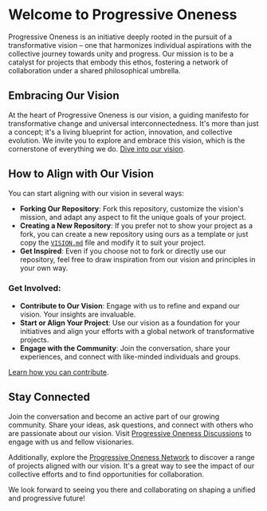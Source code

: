 # Welcome to Progressive Oneness

Progressive Oneness is an initiative deeply rooted in the pursuit of a transformative vision – one that harmonizes individual aspirations with the collective journey towards unity and progress. Our mission is to be a catalyst for projects that embody this ethos, fostering a network of collaboration under a shared philosophical umbrella.

## Embracing Our Vision

At the heart of Progressive Oneness is our vision, a guiding manifesto for transformative change and universal interconnectedness. It's more than just a concept; it's a living blueprint for action, innovation, and collective evolution. We invite you to explore and embrace this vision, which is the cornerstone of everything we do. [Dive into our vision](/VISION.md).

## How to Align with Our Vision

You can start aligning with our vision in several ways:
- **Forking Our Repository**: Fork this repository, customize the vision's mission, and adapt any aspect to fit the unique goals of your project.
- **Creating a New Repository**: If you prefer not to show your project as a fork, you can create a new repository using ours as a template or just copy the [`VISION.md`](/VISION.md) file and modify it to suit your project.
- **Get Inspired**: Even if you choose not to fork or directly use our repository, feel free to draw inspiration from our vision and principles in your own way.

### Get Involved:
- **Contribute to Our Vision**: Engage with us to refine and expand our vision. Your insights are invaluable.
- **Start or Align Your Project**: Use our vision as a foundation for your initiatives and align your efforts with a global network of transformative projects.
- **Engage with the Community**: Join the conversation, share your experiences, and connect with like-minded individuals and groups.

[Learn how you can contribute](/CONTRIBUTING.md).

## Stay Connected

Join the conversation and become an active part of our growing community. Share your ideas, ask questions, and connect with others who are passionate about our vision. Visit [Progressive Oneness Discussions](https://github.com/ProgressiveOneness/.github/discussions) to engage with us and fellow visionaries.

Additionally, explore the [Progressive Oneness Network](https://github.com/ProgressiveOneness/.github/network) to discover a range of projects aligned with our vision. It's a great way to see the impact of our collective efforts and to find opportunities for collaboration.

We look forward to seeing you there and collaborating on shaping a unified and progressive future!
